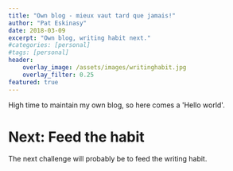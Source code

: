 ```yaml
---
title: "Own blog - mieux vaut tard que jamais!"
author: "Pat Eskinasy"
date: 2018-03-09
excerpt: "Own blog, writing habit next."
#categories: [personal]
#tags: [personal]
header:
    overlay_image: /assets/images/writinghabit.jpg
    overlay_filter: 0.25
featured: true
---
```


High time to maintain my own blog, so here comes a 'Hello world'.

# Next: Feed the habit

The next challenge will probably be to feed the writing habit.
